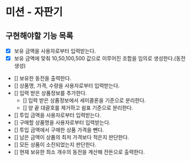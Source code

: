 # 미션 - 자판기

## 구현해야할 기능 목록

- [x] 보유 금액을 사용자로부터 입력받는다. 
- [x] 보유 금액에 맞춰 10,50,100,500 값으로 이루어진 조합을 임의로 생성한다.(동전 생성)
- [] 보유한 동전을 출력한다. 
- [] 상품명, 가격, 수량을 사용자로부터 입력받는다. 
- [] 입력 받은 상품정보를 추가한다. 
  - [] 입력 받은 상품정보에서 세미콜론을 기준으로 분리한다. 
  - [] 양 끝 대괄호를 제거하고 쉼표 기준으로 분리한다. 
- [] 투입 금액을 사용자로부터 입력받는다. 
- [] 구매할 상품명을 사용자로부터 입력받는다. 
- [] 투입 금액에서 구매한 상품 가격을 뺀다. 
- [] 남은 금액이 상품의 최저 가격보다 적은지 판단한다. 
- [] 모든 상품이 소진되었는지 판단한다. 
- [] 현재 보유한 최소 개수의 동전을 계산해 잔돈으로 출력한다.